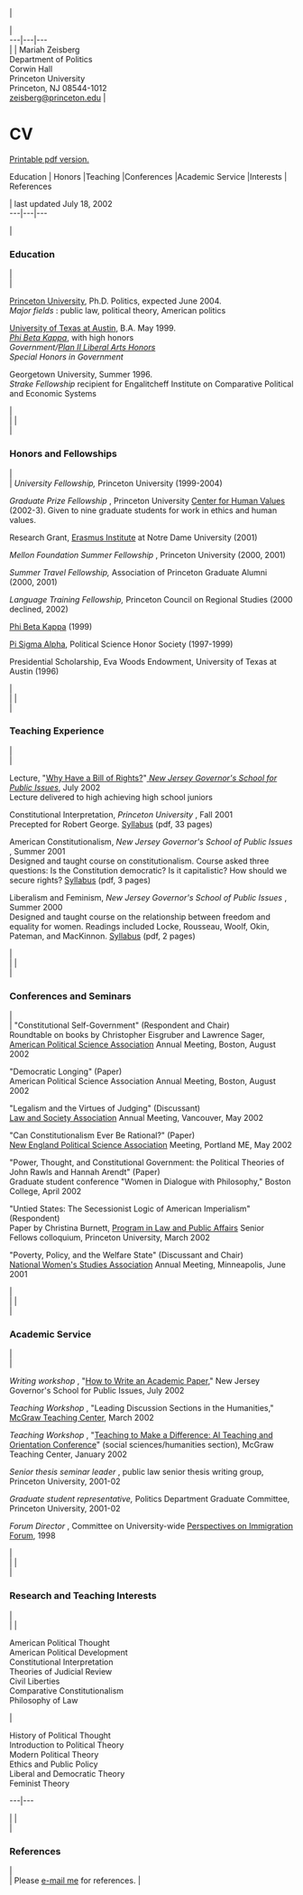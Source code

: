   |

|  
---|---|---  
  |  | Mariah Zeisberg  
Department of Politics  
Corwin Hall  
Princeton University  
Princeton, NJ 08544-1012  
[zeisberg@princeton.edu](mailto:%20zeisberg@princeton.edu) |

# CV

[Printable pdf version.](http://www.princeton.edu/~zeisberg/cv.pdf)

Education | Honors |Teaching |Conferences |Academic Service |Interests |
References

| last updated July 18, 2002  
---|---|---  
  
  |

### Education

|  
  |

[Princeton University](http://www.princeton.edu), Ph.D. Politics, expected
June 2004.  
_Major fields_ : public law, political theory, American politics

[University of Texas at Austin](http://www.utexas.edu/), B.A. May 1999.  
[_Phi Beta Kappa_](http://www.pbk.org/), with high honors  
_Government/[Plan II Liberal Arts
Honors](http://www.utexas.edu/cola/plan2/index.html)  
Special Honors in Government_

Georgetown University, Summer 1996.  
_Strake Fellowship_ recipient for Engalitcheff Institute on Comparative
Political and Economic Systems

|  
  |   |  
  |

### Honors and Fellowships

|  
  | _University Fellowship,_ Princeton University (1999-2004)  
  
_Graduate Prize Fellowship_ , Princeton University [Center for Human
Values](http://www.princeton.edu/%7Euchv/) (2002-3). Given to nine graduate
students for work in ethics and human values.

Research Grant, [Erasmus Institute](http://www.nd.edu/%7Eerasmus/) at Notre
Dame University (2001)

_Mellon Foundation Summer Fellowship_ , Princeton University (2000, 2001)

_Summer Travel Fellowship,_ Association of Princeton Graduate Alumni (2000,
2001)

_Language Training Fellowship,_ Princeton Council on Regional Studies (2000
declined, 2002)

[Phi Beta Kappa](http://www.pbk.org/) (1999)

[Pi Sigma Alpha](http://www.apsanet.org/%7Epsa/), Political Science Honor
Society (1997-1999)

Presidential Scholarship, Eva Woods Endowment, University of Texas at Austin
(1996)  

|  
  |   |  
  |

### Teaching Experience

|  
  |

Lecture, "[Why Have a Bill of
Rights?](http://bluehawk.monmouth.edu/%7Egov/page11.html)"[ _New Jersey
Governor's School for Public Issues_](http://bluehawk.monmouth.edu/%7Egov/),
July 2002  
Lecture delivered to high achieving high school juniors

Constitutional Interpretation, _Princeton University_ , Fall 2001  
Precepted for Robert George.
[Syllabus](file:///D|/My%20DDocuments/Web/teaching/pol315syll.pdf) (pdf, 33
pages)

American Constitutionalism, _New Jersey Governor's School of Public Issues_ ,
Summer 2001  
Designed and taught course on constitutionalism. Course asked three questions:
Is the Constitution democratic? Is it capitalistic? How should we secure
rights? [Syllabus](file:///D|/My%20DDocuments/Web/teaching/amerconsyll.pdf)
(pdf, 3 pages)

Liberalism and Feminism, _New Jersey Governor's School of Public Issues_ ,
Summer 2000  
Designed and taught course on the relationship between freedom and equality
for women. Readings included Locke, Rousseau, Woolf, Okin, Pateman, and
MacKinnon. [Syllabus](file:///D|/My%20DDocuments/Web/teaching/libfemsyll.pdf)
(pdf, 2 pages)

|  
  |   |  
  |

### Conferences and Seminars

|  
  | "Constitutional Self-Government" (Respondent and Chair)  
Roundtable on books by Christopher Eisgruber and Lawrence Sager, [American
Political Science Association](http://www.apsanet.org) Annual Meeting, Boston,
August 2002

"Democratic Longing" (Paper)  
American Political Science Association Annual Meeting, Boston, August 2002

"Legalism and the Virtues of Judging" (Discussant)  
[Law and Society Association](http://www.lawandsociety.org/) Annual Meeting,
Vancouver, May 2002

"Can Constitutionalism Ever Be Rational?" (Paper)  
[New England Political Science Association](http://www.nepsa.org/) Meeting,
Portland ME, May 2002

"Power, Thought, and Constitutional Government: the Political Theories of John
Rawls and Hannah Arendt" (Paper)  
Graduate student conference "Women in Dialogue with Philosophy," Boston
College, April 2002

"Untied States: The Secessionist Logic of American Imperialism" (Respondent)  
Paper by Christina Burnett, [Program in Law and Public
Affairs](http://www.princeton.edu/%7Elapa/) Senior Fellows colloquium,
Princeton University, March 2002

"Poverty, Policy, and the Welfare State" (Discussant and Chair)  
[National Women's Studies Association](http://www.nwsa.org/) Annual Meeting,
Minneapolis, June 2001

|  
  |   |  
  |

### Academic Service

|  
  |

_Writing workshop_ , "[How to Write an Academic
Paper](http://bluehawk.monmouth.edu/%7Egov/page14.html)," New Jersey
Governor's School for Public Issues, July 2002

_Teaching Workshop_ , "Leading Discussion Sections in the Humanities," [McGraw
Teaching Center](http://web.princeton.edu/sites/mcgraw/), March 2002

_Teaching Workshop_ , "[Teaching to Make a Difference: AI Teaching and
Orientation
Conference](http://web.princeton.edu/sites/mcgraw/docs/1dayteachconf_2002.html)"
(social sciences/humanities section), McGraw Teaching Center, January 2002

_Senior thesis seminar leader_ , public law senior thesis writing group,
Princeton University, 2001-02

_Graduate student representative,_ Politics Department Graduate Committee,
Princeton University, 2001-02

_Forum Director_ , Committee on University-wide [Perspectives on Immigration
Forum](http://www.utexas.edu/cola/plan2/news/apr98.html), 1998

|  
  |   |  
  |

### Research and Teaching Interests

|  
  |  |

American Political Thought  
American Political Development  
Constitutional Interpretation  
Theories of Judicial Review  
Civil Liberties  
Comparative Constitutionalism  
Philosophy of Law

|

History of Political Thought  
Introduction to Political Theory  
Modern Political Theory  
Ethics and Public Policy  
Liberal and Democratic Theory  
Feminist Theory  
  
---|---  
  
  |   |  
  |

### References

|  
  | Please [e-mail me](mailto:zeisberg@princeton.edu) for references.  |  
  


